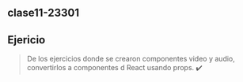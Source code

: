 ## **clase11-23301**

## Ejericio

> De los ejercicios donde se crearon componentes video y audio, convertirlos a componentes d React usando props.  :heavy_check_mark:	
